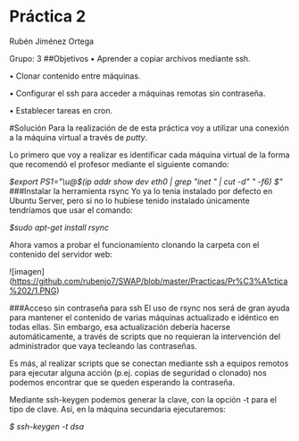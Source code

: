 # Práctica 2
Rubén Jiménez Ortega

Grupo: 3
##Objetivos
• Aprender a copiar archivos mediante ssh.

• Clonar contenido entre máquinas.

• Configurar el ssh para acceder a máquinas remotas sin contraseña.

• Establecer tareas en cron.

#Solución
Para la realización de de esta práctica voy a utilizar una conexión a la máquina virtual a través de *putty*.

Lo primero que voy a realizar es identificar cada máquina virtual de la forma que recomendó el profesor mediante el siguiente comando:

*$export PS1="\u@$(ip addr show dev eth0 | grep "inet " | cut -d" " -f6) $"*
###Instalar la herramienta rsync
Yo ya lo tenia instalado por defecto en Ubuntu Server, pero si no lo hubiese tenido instalado únicamente tendríamos que usar el comando:

*$sudo apt-get install rsync*

Ahora vamos a probar el funcionamiento clonando la carpeta con el contenido del servidor web:

![imagen] (https://github.com/rubenjo7/SWAP/blob/master/Practicas/Pr%C3%A1ctica%202/1.PNG)

###Acceso sin contraseña para ssh
El uso de rsync nos será de gran ayuda para mantener el contenido de varias máquinas actualizado e idéntico en todas ellas. Sin embargo, esa actualización debería hacerse automáticamente, a través de scripts que no requieran la intervención del administrador que vaya tecleando las contraseñas.

Es más, al realizar scripts que se conectan mediante ssh a equipos remotos para ejecutar alguna acción (p.ej. copias de seguridad o clonado) nos podemos encontrar que se queden esperando la contraseña.

Mediante ssh-keygen podemos generar la clave, con la opción -t para el tipo de clave. Así, en la máquina secundaria ejecutaremos:

*$ ssh-keygen -t dsa*

